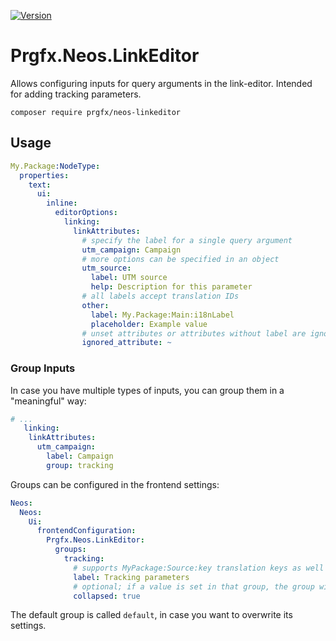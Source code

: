 [![Version](https://poser.pugx.org/prgfx/neos-linkeditor/version)](//packagist.org/packages/prgfx/neos-linkeditor)

# Prgfx.Neos.LinkEditor

Allows configuring inputs for query arguments in the link-editor.
Intended for adding tracking parameters.

`composer require prgfx/neos-linkeditor`

## Usage
```yaml
My.Package:NodeType:
  properties:
    text:
      ui:
        inline:
          editorOptions:
            linking:
              linkAttributes:
                # specify the label for a single query argument
                utm_campaign: Campaign
                # more options can be specified in an object
                utm_source:
                  label: UTM source
                  help: Description for this parameter
                # all labels accept translation IDs
                other:
                  label: My.Package:Main:i18nLabel
                  placeholder: Example value
                # unset attributes or attributes without label are ignored
                ignored_attribute: ~
```

### Group Inputs
In case you have multiple types of inputs, you can group them in a "meaningful" way:
```yaml
# ...
   linking:
    linkAttributes:
      utm_campaign:
        label: Campaign
        group: tracking
```
Groups can be configured in the frontend settings:
```yaml
Neos:
  Neos:
    Ui:
      frontendConfiguration:
        Prgfx.Neos.LinkEditor:
          groups:
            tracking:
              # supports MyPackage:Source:key translation keys as well
              label: Tracking parameters
              # optional; if a value is set in that group, the group will always be expanded
              collapsed: true
```
The default group is called `default`, in case you want to overwrite its settings.
